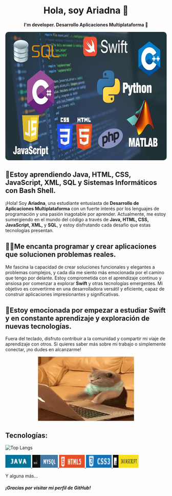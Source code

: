 <h1 align="center">Hola, soy Ariadna 👋</h1>

<p align="center">
  <strong>I'm developer. Desarrollo Aplicaciones Multiplataforma 🚀</strong>
</p>

<p align="center">
  <img src="https://raw.githubusercontent.com/Ariadnaa20/Ariadnaa20/main/lenguaje_portada%20(1).webp" alt="Tecnologías" width="1000" height="400" style="border-radius: 10px;"/>
</p>


<h2 align="left">
  🌱Estoy aprendiendo Java, HTML, CSS, JavaScript, XML, SQL y Sistemas Informáticos con Bash Shell.
</h2>

<p align="left">
  ¡Hola! Soy <strong>Ariadna</strong>, una estudiante entusiasta de <strong>Desarrollo de Aplicaciones Multiplataforma</strong> con un fuerte interés por los lenguajes de programación y una pasión inagotable por aprender. Actualmente, me estoy sumergiendo en el mundo del código a través de <strong>Java, HTML, CSS, JavaScript, XML,</strong> y <strong>SQL</strong>, y estoy disfrutando cada desafío que estas tecnologías presentan.
</p>

<h2 align="left">
  👩‍💻Me encanta programar y crear aplicaciones que solucionen problemas reales.
</h2>


<p align="left">
  Me fascina la capacidad de crear soluciones funcionales y elegantes a problemas complejos, y cada día me siento más emocionada por el camino que tengo por delante. Estoy comprometida con el aprendizaje continuo y ansiosa por comenzar a explorar <strong>Swift</strong> y otras tecnologías emergentes. Mi objetivo es convertirme en una desarrolladora versátil y eficiente, capaz de construir aplicaciones impresionantes y significativas.
</p>


<h2 align="left">
  🚀Estoy emocionada por empezar a estudiar Swift y en constante aprendizaje y exploración de nuevas tecnologías.
</h2>

<p align="left">
  Fuera del teclado, disfruto contribuir a la comunidad y compartir mi viaje de aprendizaje con otros. Si quieres saber más sobre mi trabajo o simplemente conectar, ¡no dudes en alcanzarme!
</p>


<p align="center">
  <img src="programacion.gif" alt="Descripción del GIF" width="300" height="200"/>
</p>

<h2 align="left">Tecnologías:</h2>
<img src="https://github-readme-stats.vercel.app/api/top-langs/?username=Ariadnaa20&layout=compact&theme=vue&hide_border=true" alt="Top Langs">


<p align="left">
  <!-- Enlace a tu repositorio de Java o perfil de Java -->
  <a href="URL_DEL_REPOSITORIO_JAVA">
    <img src="java.png" alt="Java" width="80" height="40"/>
  </a>
  <!-- Repite el proceso para cada tecnología -->
  <a href="https://github.com/Ariadnaa20/BASE-DE-DADES.git">
    <img src="sql.png" alt="HTML" width="80" height="40"/>
  </a>
  <a href="https://github.com/pelusinnidev/LaSalle---DAM-M04---Food4All.git">
    <img src="html.png" alt="CSS" width="80" height="40"/>
  </a>
   <a href="https://github.com/pelusinnidev/LaSalle---DAM-M04---Food4All.git">
    <img src="css.png" alt="CSS" width="80" height="40"/>
   </a>
    <a href="https://github.com/Ariadnaa20/Learning-HTML-CSS-JAVASCRIPT-.git">
    <img src="jss.png" alt="CSS" width="80" height="40"/>
  </a>

   
<p align="left">Y alguna más...</p>

<h5 align="left">¡Gracias por visitar mi perfil de GitHub!</h5>



